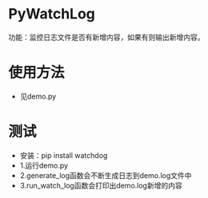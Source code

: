 # PyWatchLog
功能：监控日志文件是否有新增内容，如果有则输出新增内容。

# 使用方法
* 见demo.py

# 测试
* 安装：pip install watchdog
* 1.运行demo.py
* 2.generate_log函数会不断生成日志到demo.log文件中
* 3.run_watch_log函数会打印出demo.log新增的内容
